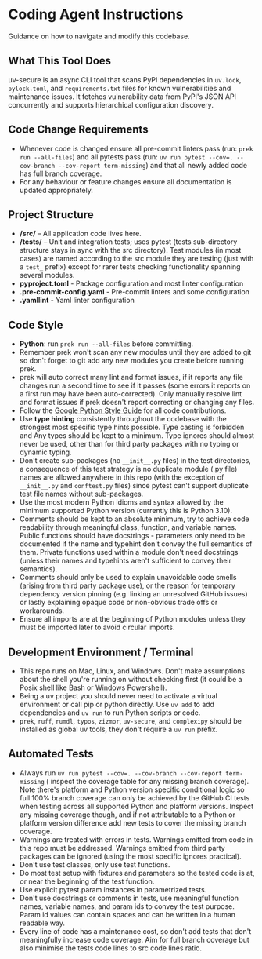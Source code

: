 # Coding Agent Instructions

Guidance on how to navigate and modify this codebase.

## What This Tool Does

uv-secure is an async CLI tool that scans PyPI dependencies in `uv.lock`,
`pylock.toml`, and `requirements.txt` files for known vulnerabilities and
maintenance issues. It fetches vulnerability data from PyPI's JSON API
concurrently and supports hierarchical configuration discovery.

## Code Change Requirements

- Whenever code is changed ensure all pre-commit linters pass (run:
  `prek run --all-files`) and all pytests pass (run:
  `uv run pytest --cov=. --cov-branch --cov-report term-missing`) and
  that all newly added code has full branch coverage.
- For any behaviour or feature changes ensure all documentation is updated
  appropriately.

## Project Structure

- **/src/** – All application code lives here.
- **/tests/** – Unit and integration tests; uses pytest (tests sub-directory structure
  stays in sync with the src directory). Test modules (in most cases) are named
  according to the src module they are testing (just with a `test_` prefix) except for
  rarer tests checking functionality spanning several modules.
- **pyproject.toml** - Package configuration and most linter configuration
- **.pre-commit-config.yaml** - Pre-commit linters and some configuration
- **.yamllint** - Yaml linter configuration

## Code Style

- **Python**: run `prek run --all-files` before committing.
- Remember prek won't scan any new modules until they are added to git so don't
  forget to git add any new modules you create before running prek.
- prek will auto correct many lint and format issues, if it reports any file
  changes run a second time to see if it passes (some errors it reports on a first run
  may have been auto-corrected). Only manually resolve lint and format issues if
  prek doesn't report correcting or changing any files.
- Follow the
  [Google Python Style Guide](https://google.github.io/styleguide/pyguide.html)
  for all code contributions.
- Use **type hinting** consistently throughout the codebase with the strongest most
  specific type hints possible. Type casting is forbidden and Any types should be kept
  to a minimum. Type ignores should almost never be used, other than for third party
  packages with no typing or dynamic typing.
- Don't create sub-packages (no `__init__.py` files) in the test directories, a
  consequence of this test strategy is no duplicate module (.py file) names are allowed
  anywhere in this repo (with the exception of `__init__.py` and `conftest.py` files)
  since pytest can't support duplicate test file names without sub-packages.
- Use the most modern Python idioms and syntax allowed by the minimum supported Python
  version (currently this is Python 3.10).
- Comments should be kept to an absolute minimum, try to achieve code readability
  through meaningful class, function, and variable names. Public functions should have
  docstrings - parameters only need to be documented if the name and typehint don't
  convey the full semantics of them. Private functions used within a module don't need
  docstrings (unless their names and typehints aren't sufficient to convey their
  semantics).
- Comments should only be used to explain unavoidable code smells (arising from third
  party package use), or the reason for temporary dependency version pinning (e.g.
  linking an unresolved GitHub issues) or lastly explaining opaque code or non-obvious
  trade offs or workarounds.
- Ensure all imports are at the beginning of Python modules unless they must be imported
  later to avoid circular imports.

## Development Environment / Terminal

- This repo runs on Mac, Linux, and Windows. Don't make assumptions about the shell
  you're running on without checking first (it could be a Posix shell like Bash or
  Windows Powershell).
- Being a uv project you should never need to activate a virtual environment or call pip
  or python directly. Use `uv add` to add dependencies and `uv run` to run Python
  scripts or code.
- `prek`, `ruff`, `rumdl`, `typos`, `zizmor`, `uv-secure`, and `complexipy` should
  be installed as global uv tools, they don't require a `uv run` prefix.

## Automated Tests

- Always run `uv run pytest --cov=. --cov-branch --cov-report term-missing` (
  inspect the coverage table for any missing branch coverage). Note there's platform and
  Python version specific conditional logic so full 100% branch coverage can only be
  achieved by the GitHub CI tests when testing across all supported Python and platform
  versions. Inspect any missing coverage though, and if not attributable to a Python
  or platform version difference add new tests to cover the missing branch coverage.
- Warnings are treated with errors in tests. Warnings emitted from code in this repo
  must be addressed. Warnings emitted from third party packages can be ignored (using
  the most specific ignores practical).
- Don't use test classes, only use test functions.
- Do most test setup with fixtures and parameters so the tested code is at, or near the
  beginning of the test function.
- Use explicit pytest.param instances in parametrized tests.
- Don't use docstrings or comments in tests, use meaningful function names, variable
  names, and param ids to convey the test purpose. Param id values can contain spaces
  and can be written in a human readable way.
- Every line of code has a maintenance cost, so don't add tests that don't meaningfully
  increase code coverage. Aim for full branch coverage but also minimise the tests code
  lines to src code lines ratio.
